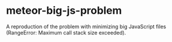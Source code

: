 # meteor-big-js-problem
A reproduction of the problem with minimizing big JavaScript files (RangeError: Maximum call stack size exceeded).
